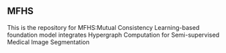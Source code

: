 <div>
<h2>MFHS</h2>
</div>
This is the repository for MFHS:Mutual Consistency Learning-based foundation model integrates Hypergraph Computation for Semi-supervised Medical Image Segmentation
